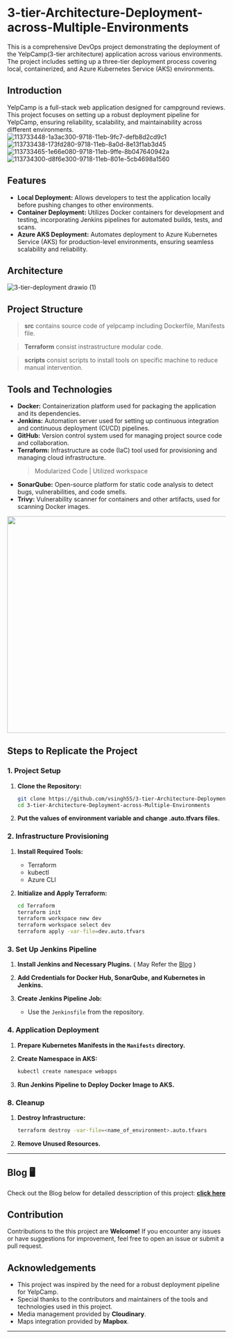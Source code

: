 # 3-tier-Architecture-Deployment-across-Multiple-Environments
This is a comprehensive DevOps project demonstrating the deployment of the YelpCamp(3-tier architecture) application across various environments. The project includes setting up a three-tier deployment process covering local, containerized, and Azure Kubernetes Service (AKS) environments.

## Introduction

YelpCamp is a full-stack web application designed for campground reviews. This project focuses on setting up a robust deployment pipeline for YelpCamp, ensuring reliability, scalability, and maintainability across different environments.
![113733448-1a3ac300-9718-11eb-9fc7-defb8d2cd9c1](https://github.com/user-attachments/assets/f680a1a0-c119-4e86-a961-ba0844673076)
![113733438-173fd280-9718-11eb-8a0d-8e13f1ab3d45](https://github.com/user-attachments/assets/846c0d1e-e36d-4325-ad32-596e81813486)
![113733465-1e66e080-9718-11eb-9ffe-8b047640942a](https://github.com/user-attachments/assets/7dce0b1e-3b14-4a82-99b2-4869184d2686)
![113734300-d8f6e300-9718-11eb-801e-5cb4698a1560](https://github.com/user-attachments/assets/ab182441-becf-48f2-a5f1-411f557985a3)


## Features

- **Local Deployment:** Allows developers to test the application locally before pushing changes to other environments.
- **Container Deployment:** Utilizes Docker containers for development and testing, incorporating Jenkins pipelines for automated builds, tests, and scans.
- **Azure AKS Deployment:** Automates deployment to Azure Kubernetes Service (AKS) for production-level environments, ensuring seamless scalability and reliability.

## Architecture
![3-tier-deployment drawio (1)](https://github.com/user-attachments/assets/57e04ae0-7179-481f-a0fb-632e85f8d6c1)


## Project Structure
> **src** contains source code of yelpcamp including Dockerfile, Manifests file.

> **Terraform** consist instrastructure modular code. 

> **scripts** consist scripts to install tools on specific machine to reduce manual intervention.

## Tools and Technologies

- **Docker:** Containerization platform used for packaging the application and its dependencies.
- **Jenkins:** Automation server used for setting up continuous integration and continuous deployment (CI/CD) pipelines.
- **GitHub:** Version control system used for managing project source code and collaboration.
- **Terraform:** Infrastructure as code (IaC) tool used for provisioning and managing cloud infrastructure.
  > Modularized Code  |  Utilized workspace 
- **SonarQube:** Open-source platform for static code analysis to detect bugs, vulnerabilities, and code smells.
- **Trivy:** Vulnerability scanner for containers and other artifacts, used for scanning Docker images.



<p align="left">
  <a>
    <img src="https://skillicons.dev/icons?i=azure,terraform,docker,kubernetes,jenkins,mongodb,nodejs,git,github,bash&theme=dark" width="800" height="500"/>
  </a>
</p>

## Steps to Replicate the Project

### 1. **Project Setup**

1. **Clone the Repository:**
   ```bash
   git clone https://github.com/vsingh55/3-tier-Architecture-Deployment-across-Multiple-Environments.git
   cd 3-tier-Architecture-Deployment-across-Multiple-Environments
   ```

2. **Put the values of environment variable and change .auto.tfvars files.**

### 2. **Infrastructure Provisioning**

1. **Install Required Tools:**
   - Terraform
   - kubectl
   - Azure CLI

2. **Initialize and Apply Terraform:**
   ```bash
   cd Terraform
   terraform init
   terraform workspace new dev
   terraform workspace select dev
   terraform apply -var-file=dev.auto.tfvars
   ```

### 3. **Set Up Jenkins Pipeline**

1. **Install Jenkins and Necessary Plugins.** 
( May Refer the [Blog](https://blogs.vijaysingh.cloud/unlocking-jenkins) )

2. **Add Credentials for Docker Hub, SonarQube, and Kubernetes in Jenkins.**

3. **Create Jenkins Pipeline Job:**
   - Use the `Jenkinsfile` from the repository.

### 4. **Application Deployment**

1. **Prepare Kubernetes Manifests in the `Manifests` directory.**

2. **Create Namespace in AKS:**
   ```bash
   kubectl create namespace webapps
   ```

3. **Run Jenkins Pipeline to Deploy Docker Image to AKS.**



### 8. **Cleanup**

1. **Destroy Infrastructure:**
   ```bash
   terraform destroy -var-file=<name_of_environment>.auto.tfvars
   ```

2. **Remove Unused Resources.**


---

<!-- ## Skills Gained

By working on the this project, you will gain valuable experience in:

- Setting up CI/CD pipelines using Jenkins.
- Containerizing applications with Docker.
- Conducting static code analysis and vulnerability scanning.
- Deploying applications to Azure Kubernetes Service (AKS).
- Infrastructure as code (IaC) using Terraform. -->


## Blog 🖥️

Check out the Blog below for detailed desscription of this project: [**click here**](https://blogs.vijaysingh.cloud/deploy-trio)

## Contribution

Contributions to the this project are **Welcome!** If you encounter any issues or have suggestions for improvement, feel free to open an issue or submit a pull request.

## Acknowledgements

- This project was inspired by the need for a robust deployment pipeline for YelpCamp.
- Special thanks to the contributors and maintainers of the tools and technologies used in this project.
- Media management provided by **Cloudinary**.
- Maps integration provided by **Mapbox**.
---
